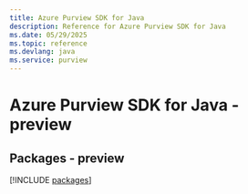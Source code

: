 ```yaml
---
title: Azure Purview SDK for Java
description: Reference for Azure Purview SDK for Java
ms.date: 05/29/2025
ms.topic: reference
ms.devlang: java
ms.service: purview
---
```

# Azure Purview SDK for Java - preview
## Packages - preview
[!INCLUDE [packages](purview-index.md)]